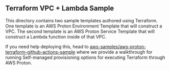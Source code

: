 ## Terraform VPC + Lambda Sample

This directory contains two sample templates authored using Terraform. One template is an AWS Proton Environment Template that will construct a VPC. The second template is an AWS Proton Service Template that will construct a Lambda function inside of that VPC.

If you need help deploying this, head to [aws-samples/aws-proton-terraform-github-actions-sample](https://github.com/aws-samples/aws-proton-terraform-github-actions-sample) where we provide a walkthrough for running Self-managed provisioning options for executing Terraform through AWS Proton.


 


